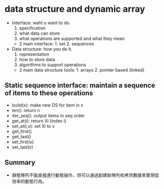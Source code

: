 # data structure and dynamic array
- Interface: waht u want to do.
    1. specification
    2. what data can store
    3. what operations are supported and what they mean
    - 2 main interface: 1. set 2. sequences
- Data structure: how you do it. 
    1. representation
    2. how to store data
    3. algorithms to support operations
    - 2 main data structure tools: 1. arrays 2. pointer based (linked)

## Static sequence interface: maintain a sequence of items to these operations
- build(x): make new DS for item in x 
- len(): return n
- iter_seq(): output items in seq order
- get_at(i): return Xi (index i)
- set_at(i,x): set Xi to x
- get_first()
- get_last()
- set_first(x)
- set_last(x) 

## Summary
- 靜態陣列不能直接進行動態操作，但可以通過創建新陣列和拷貝數據來實現低效率的動態行為。